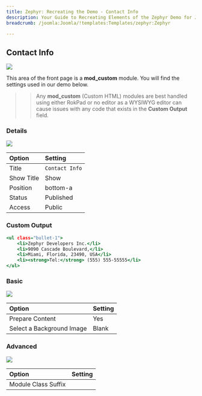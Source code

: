 ```yaml
---
title: Zephyr: Recreating the Demo - Contact Info
description: Your Guide to Recreating Elements of the Zephyr Demo for Joomla
breadcrumb: /joomla:Joomla/!templates:Templates/zephyr:Zephyr

---
```


Contact Info
-----

![][demo]

This area of the front page is a **mod_custom** module. You will find the settings used in our demo below.

>> Any **mod_custom** (Custom HTML) modules are best handled using either RokPad or no editor as a WYSIWYG editor can cause issues with any code that exists in the **Custom Output** field.

### Details

![][demo2]

| Option     | Setting             |  
| :--------- | :------------------ |  
| Title      | `Contact Info`      |  
| Show Title | Show                |  
| Position   | bottom-a            |  
| Status     | Published           |  
| Access     | Public              |  

### Custom Output

~~~ .html
<ul class="bullet-1">
    <li>Zephyr Developers Inc.</li>
    <li>9090 Cascade Boulevard,</li>
    <li>Miami, Florida, 23490, USA</li>
    <li><strong>Tel:</strong> (555) 555-55555</li>
</ul>
~~~

### Basic

![][demo3]

| Option                    | Setting |  
| :------------------------ | :------ |  
| Prepare Content           | Yes     |  
| Select a Background Image | Blank   |

### Advanced

![][demo4]

| Option              | Setting  |  
| :------------------ | :------- |  
| Module Class Suffix |          |  

[demo]: assets/demo_5.jpeg
[demo2]: assets/demo_5a.jpeg
[demo3]: assets/demo_5b.jpeg
[demo4]: assets/demo_5c.jpeg
